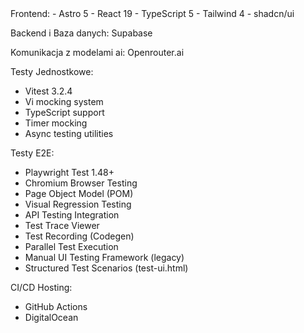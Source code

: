 <tech-stack>
Frontend:
- Astro 5
- React 19
- TypeScript 5
- Tailwind 4
- shadcn/ui

Backend i Baza danych:
Supabase

Komunikacja z modelami ai:
Openrouter.ai

Testy Jednostkowe:
- Vitest 3.2.4
- Vi mocking system
- TypeScript support
- Timer mocking
- Async testing utilities

Testy E2E:
- Playwright Test 1.48+
- Chromium Browser Testing
- Page Object Model (POM)
- Visual Regression Testing
- API Testing Integration
- Test Trace Viewer
- Test Recording (Codegen)
- Parallel Test Execution
- Manual UI Testing Framework (legacy)
- Structured Test Scenarios (test-ui.html)

CI/CD Hosting:
- GitHub Actions
- DigitalOcean
<tech-stack>